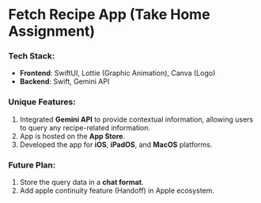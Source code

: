 # Fetch Recipe App (Take Home Assignment)

### Tech Stack:
- **Frontend**: SwiftUI, Lottie (Graphic Animation), Canva (Logo)
- **Backend**: Swift, Gemini API

### Unique Features:
1. Integrated **Gemini API** to provide contextual information, allowing users to query any recipe-related information.
2. App is hosted on the **App Store**.
3. Developed the app for **iOS**, **iPadOS**, and **MacOS** platforms.

### Future Plan:
1. Store the query data in a **chat format**.
2. Add apple continuity feature (Handoff) in Apple ecosystem.